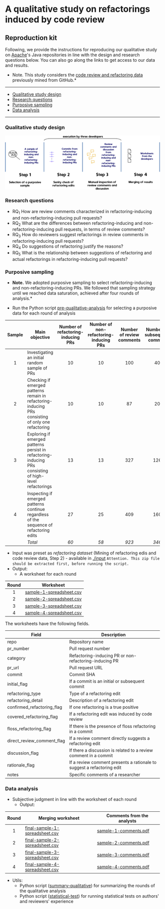 # A qualitative study on refactorings induced by code review

## Reproduction kit

Following, we provide the instructions for reproducing our qualitative study on [Apache](https://github.com/apache)'s Java repositories in line with the design and research questions below.
You can also go along the links to get access to our data and results.

* Note. This study considers the [code review and refactoring data](https://github.com/flaviacoelho/thesis-reproduction-kit/tree/master?tab=readme-ov-file#Mining-of-Refactoring-Edits-and-Code-Review-Data) previously mined from GitHub.*

---
  * [Qualitative study design](#Qualitative-study-design)
  * [Research questions](#Research-questions)
  * [Purposive sampling](#Purposive-sampling)
  * [Data analysis](#Data-analysis)
---

### Qualitative study design
![StudyTwoDesign](./images/study_two_design.jpg)

### Research questions
* RQ<sub>1</sub> How are review comments characterized in refactoring-inducing and non-refactoring-inducing pull requests? 
* RQ<sub>2</sub> What are the differences between refactoring-inducing and non-refactoring-inducing pull requests, in terms of review comments? 
* RQ<sub>3</sub> How do reviewers suggest refactorings in review comments in refactoring-inducing pull requests? 
* RQ<sub>4</sub> Do suggestions of refactoring justify the reasons? 
* RQ<sub>5</sub> What is the relationship between suggestions of refactoring and actual
refactorings in refactoring-inducing pull requests? 

### Purposive sampling

* **Note.** We adopted purposive sampling to select refactoring-inducing and non-refactoring-inducing PRs. We followed that sampling strategy until we reached data saturation, achieved after four rounds of analysis.*

* Run the Python script [pre-qualitative-analysis](study-two/pre-qualitative-analysis.py) for selecting a purposive data for each round of analysis

| Sample | Main objective | Number of refactoring-inducing PRs | Number of non-refactoring-inducing PRs | Number of review comments | Number of subsequent commits | Number of refactoring edits |               
|:------:|----------------|:----------------------------------:|:--------------------------------------:|:-------------------------:|:------------------------------:|:---------------------------:|
| 1 | Investigating an initial random sample of PRs | 10 | 10 | 100 | 40 | 66 |
| 2 | Checking if emerged patterns remain in refactoring-inducing PRs consisting of only one refactoring | 10 | 10 | 87 | 20 | 10 |
| 3 | Exploring if emerged patterns persist in refactoring-inducing PRs consisting of high-level refactorings | 13 | 13 | 327 | 126 | 208 |
| 4 | Inspecting if emerged patterns continue regardless of the sequence of refactoring edits | 27 | 25 | 409 | 160 | 77 |
|| *Total* | *60* | *58* | *923* | *346* | *361* |
     
  * Input was preset as *refactoring dataset* (Mining of refactoring edis and code review data, Step 2) - available in [./input](study-two/input)
    `Attention. This zip file should be extracted first, before running the script.`
  * Output: 
      * A worksheet for each round 
   
| Round | Worksheet                                                                      |                  
|:-----:|--------------------------------------------------------------------------------|
| 1     | [sample-1-spreadsheet.csv](study-two/output/sample1/sample_1_spreadsheet.csv)  | 
| 2     | [sample-2-spreadsheet.csv](study-two/output/sample2/sample_2_spreadsheet.csv)  | 
| 3     | [sample-3-spreadsheet.csv](study-two/output/sample3/sample_3_spreadsheet.csv)  | 
| 4     | [sample-4-spreadsheet.csv](study-two/output/sample4/sample_4_spreadsheet.csv)  | 

The worksheets have the following fields.
 
| Field                      | Description                                                            |
|----------------------------|------------------------------------------------------------------------|
| repo                       | Repository name                                                        |
| pr_number                  | Pull request number                                                    |
| category                   | Refactoring-inducing PR or non-refactoring-inducing PR                 |
| pr_url                     | Pull request URL                                                       |
| commit                     | Commit SHA                                                             |
| initial_flag               | If a commit is an initial or subsequent commit                         |
| refactoring_type           | Type of a refactoring edit                                             |
| refactoring_detail         | Description of a refactoring edit                                      |
| confirmed_refactoring_flag | If one refactoring is a true positive                                  |
| covered_refactoring_flag   | If a refactoring edit was induced by code review                       |
| floss_refactoring_flag     | If there is the presence of floss refactoring in a commit              |
| direct_review_comment_flag | If a review comment directly suggests a refactoring edit               |
| discussion_flag            | If there a discussion is related to a review comment in a commit       |
| rationale_flag             | If a review comment presents a rationale to suggest a refactoring edit |
| notes                      | Specific comments of a researcher                                      |
    
### Data analysis
* Subjective judgment in line with the worksheet of each round  
  * Output:
  
| Round | Merging worksheet                           | Comments from the analysts                   |
|:-----:|--------------------------------------------------------------------------------------------|---------------------------------------------------------------------------------------|
| 1     | [final-sample-1-spreadsheet.csv](study-two/output/sample1/final_sample_1_spreadsheet.csv)  | [sample-1-comments.pdf](study-two/output/sample1/sample_1_comments.pdf)  |
| 2     | [final-sample-2-spreadsheet.csv](study-two/output/sample2/final_sample_2_spreadsheet.csv)  | [sample-2-comments.pdf](study-two/output/sample2/sample_2_comments.pdf)  |
| 3     | [final-sample-3-spreadsheet.csv](study-two/output/sample3/final_sample_3_spreadsheet.csv)  | [sample-3-comments.pdf](study-two/output/sample3/sample_3_comments.pdf)  |
| 4     | [final-sample-4-spreadsheet.csv](study-two/output/sample4/final_sample_4_spreadsheet.csv)  | [sample-4-comments.pdf](study-two/output/sample4/sample_4_comments.pdf)  |

* Utils:
  * Python script ([summary-qualitative](study-two/output/summary_qualitative.py)) for summarizing the rounds of the qualitative analysis
  * Python script ([statistical-test](study-two/output/statistical_test.py)) for running statistical tests on authors' and reviewers' experience 

